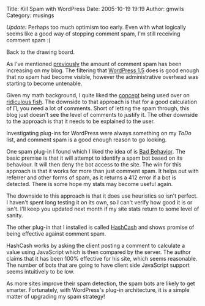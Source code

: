 Title: Kill Spam with WordPress
Date: 2005-10-19 19:19
Author: gmwils
Category: musings

*Update:* Perhaps too much optimism too early. Even with what logically
seems like a good way of stopping comment spam, I'm still receiving
comment spam :(

Back to the drawing board.

As I've mentioned [previously][] the amount of comment spam has been
increasing on my blog. The filtering that [WordPress 1.5][] does is good
enough that no spam had become visible, however the administrative
overhead was starting to become untenable.

Given my math background, I quite liked the [concept][] being used over
on [ridiculous fish][]. The downside to that approach is that for a good
calculation of ∏, you need a lot of comments. Short of letting the spam
through, this blog just doesn't see the level of comments to justify it.
The other downside to the approach is that it needs to be explained to
the user.

Investigating plug-ins for WordPress were always something on my *ToDo*
list, and comment spam is a good enough reason to go looking.

One spam plug-in I found which I liked the idea of is [Bad Behavior][].
The basic premise is that it will attempt to identify a spam bot based
on its behaviour. It will then deny the bot access to the site. The win
for this approach is that it works for more than just comment spam. It
helps out with referrer and other forms of spam, as it returns a 412
error if a bot is detected. There is some hope my stats may become
useful again.

The downside to this approach is that it does use heuristics so isn't
perfect. I haven't spent long testing it on its own, so I can't verify
how good it is or isn't. I'll keep you updated next month if my site
stats return to some level of sanity.

The other plug-in that I installed is called [HashCash][] and shows
promise of being effective against comment spam.

HashCash works by asking the client posting a comment to calculate a
value using JavaScript which is then compared by the server. The author
claims that it has been 100% effective for his site, which seems
reasonable. The number of bots that are going to have client side
JavaScript support seems intuitively to be low.

As more sites improve their spam detection, the spam bots are likely to
get smarter. Fortunately, with WordPress's plug-in architecture, it is a
simple matter of upgrading my spam strategy!

  [previously]: http://www.pseudofish.com/blog/2005/10/04/comment-spam-hits-a-new-level/
  [WordPress 1.5]: http://wordpress.org/
  [concept]: http://ridiculousfish.com/blog/?p=23
  [ridiculous fish]: http://www.ridiculousfish.com/blog/
  [Bad Behavior]: http://www.ioerror.us/software/bad-behavior/
  [HashCash]: http://elliottback.com/wp/archives/2005/05/11/wordpress-hashcash-20/
